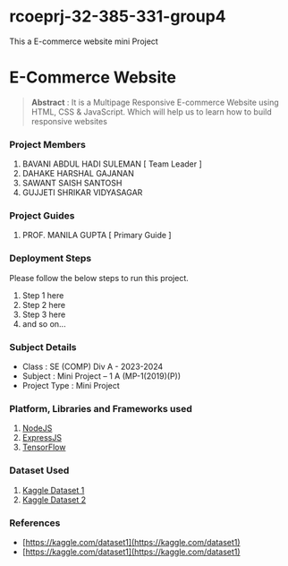 # rcoeprj-32-385-331-group4
This a E-commerce website mini Project 
# E-Commerce Website

> **Abstract** : It is a Multipage Responsive E-commerce Website using HTML, CSS & JavaScript. Which will help us to learn how to build responsive websites

### Project Members
1. BAVANI ABDUL HADI SULEMAN  [ Team Leader ] 
2. DAHAKE HARSHAL GAJANAN 
3. SAWANT SAISH SANTOSH 
4. GUJJETI SHRIKAR VIDYASAGAR 

### Project Guides
1. PROF. MANILA GUPTA  [ Primary Guide ] 

### Deployment Steps
Please follow the below steps to run this project.
1. Step 1 here
2. Step 2 here
3. Step 3 here
3. and so on...

### Subject Details
- Class : SE (COMP) Div A - 2023-2024
- Subject : Mini Project – 1 A  (MP-1(2019)(P))
- Project Type : Mini Project

### Platform, Libraries and Frameworks used
1. [NodeJS](https://nodejs.org)
2. [ExpressJS](https://expressjs.org)
3. [TensorFlow](https://tensorflowjs.com)

### Dataset Used
1. [Kaggle Dataset 1](https://kaggle.com/dataset1)
2. [Kaggle Dataset 2](https://kaggle.com/dataset2)

### References
- [https://kaggle.com/dataset1](https://kaggle.com/dataset1)
- [https://kaggle.com/dataset1](https://kaggle.com/dataset1)